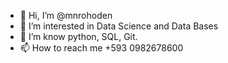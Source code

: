 - 👋 Hi, I’m @mnrohoden
- 👀 I’m interested in Data Science and Data Bases
- 🌱 I’m know python, SQL, Git.
- 📫 How to reach me +593 0982678600

<!---
mnrohoden/mnrohoden is a ✨ special ✨ repository because its `README.md` (this file) appears on your GitHub profile.
You can click the Preview link to take a look at your changes.
--->
